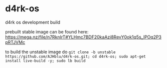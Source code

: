 # d4rk-os
d4rk os development build

prebuilt stable image can be found here:
https://mega.nz/file/n7RknIrT#YLHmc7BDF20kaAzi8RevY0ok1q5s_IPOq2P3pRTJVMc

to build the unstable image do 
```git clone -b unstable https://github.com/AJHblu/d4rk-os.git; cd d4rk-os; sudo apt-get install live-build -y; sudo lb build```
